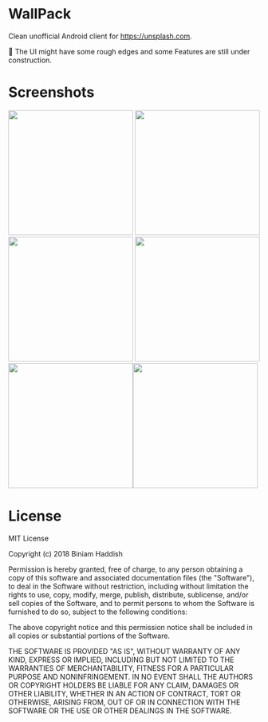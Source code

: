 # WallPack


Clean unofficial Android client for https://unsplash.com.


🤔 The UI might have some rough edges and some Features are still under construction.



# Screenshots

<img src="https://github.com/biniamHaddish/WallPack/blob/master/wallPack%20screen%20shots/collection.png" width="250"> <img src="https://github.com/biniamHaddish/WallPack/blob/master/wallPack%20screen%20shots/collection_details2.png" width="250">
<img src="https://github.com/biniamHaddish/WallPack/blob/master/wallPack%20screen%20shots/mainActivity.png" width="250"> <img src="https://github.com/biniamHaddish/WallPack/blob/master/wallPack%20screen%20shots/featured_activity.png" width="250">
<img src="https://github.com/biniamHaddish/WallPack/blob/master/wallPack%20screen%20shots/newPhotoDetails.png" width="250"><img src="https://github.com/biniamHaddish/WallPack/blob/master/wallPack%20screen%20shots/photographer2.png" width="250">

# License

MIT License

Copyright (c) 2018 Biniam Haddish

Permission is hereby granted, free of charge, to any person obtaining a copy
of this software and associated documentation files (the "Software"), to deal
in the Software without restriction, including without limitation the rights
to use, copy, modify, merge, publish, distribute, sublicense, and/or sell
copies of the Software, and to permit persons to whom the Software is
furnished to do so, subject to the following conditions:

The above copyright notice and this permission notice shall be included in all
copies or substantial portions of the Software.

THE SOFTWARE IS PROVIDED "AS IS", WITHOUT WARRANTY OF ANY KIND, EXPRESS OR
IMPLIED, INCLUDING BUT NOT LIMITED TO THE WARRANTIES OF MERCHANTABILITY,
FITNESS FOR A PARTICULAR PURPOSE AND NONINFRINGEMENT. IN NO EVENT SHALL THE
AUTHORS OR COPYRIGHT HOLDERS BE LIABLE FOR ANY CLAIM, DAMAGES OR OTHER
LIABILITY, WHETHER IN AN ACTION OF CONTRACT, TORT OR OTHERWISE, ARISING FROM,
OUT OF OR IN CONNECTION WITH THE SOFTWARE OR THE USE OR OTHER DEALINGS IN THE
SOFTWARE.